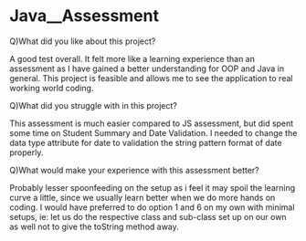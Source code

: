 # Java__Assessment

Q)What did you like about this project?

A good test overall. It felt more like a learning experience than an assessment as I have gained a better understanding for OOP and Java in general. 
This project is feasible and allows me to see the application to real working world coding. 


Q)What did you struggle with in this project?

This assessment is much easier compared to JS assessment, but did spent some time on Student Summary and Date Validation. I needed to change the data type attribute for date to validation the string pattern format of date properly. 


Q)What would make your experience with this assessment better?

Probably lesser spoonfeeding on the setup as i feel it may spoil the learning curve a little, since we usually learn better when we do more hands on coding.
I would have preferred to do option 1 and 6 on my own with minimal setups, ie: let us do the respective class and sub-class set up on our own as well not to give the toString method away. 


